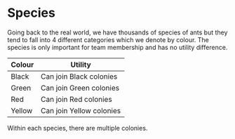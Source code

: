 # Species

Going back to the real world, we have thousands of species of ants but they tend to fall into 4 different categories which we denote by colour. The species is only important for team membership and has no utility difference.

| Colour | Utility                  |
| ------ | ------------------------ |
| Black  | Can join Black colonies  |
| Green  | Can join Green colonies  |
| Red    | Can join Red colonies    |
| Yellow | Can join Yellow colonies |

Within each species, there are multiple colonies.
